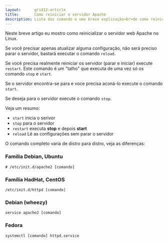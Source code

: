 ```yaml
---
layout:      grid12-article
title:       Como reiniciar o servidor Apache
description: Lista dos comando e uma breve explicação<br>de como reinicializar o servidor web Apache
---
```


Neste breve artigo eu mostro como reinicializar o servidor web Apache no Linux.

Se você precisar apenas atualizar alguma configuração, não será preciso parar o servidor, bastará executar o comando
`reload`.

Se você precisa realmente reiniciar os servidor (parar e iniciar) execute `restart`. Este comando é um "talho" que
executa de uma vez só os comando `stop` e `start`.

Se o servidor encontra-se para e voce precisa aconá-lo execute o comando `start`.

Se deseja para o servidor execute o comando `stop`.

Veja um resumo:

- `start` inicia o serivor
- `stop` para o servidor
- `restart` executa __stop__ e depois __start__
- `reload` Lê as configurações sem parar o servidor


O comando completo varia de distro para distro, veja as diferenças:


### Família Debian, Ubuntu

	# /etc/init.d/apache2 [comando]


### Família HadHat, CentOS

    /etc/init.d/httpd [comando]

### Debian (wheezy)

    service apache2 [comando]
    
### Fedora

    systemctl [comando] httpd.service